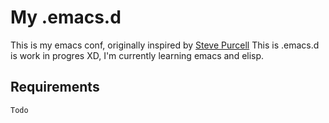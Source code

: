 # My .emacs.d

This is my emacs conf, originally inspired by [Steve Purcell](https://github.com/purcell/emacs.d)
This is .emacs.d is work in progres XD,  I'm currently learning emacs and elisp.


## Requirements

    Todo
